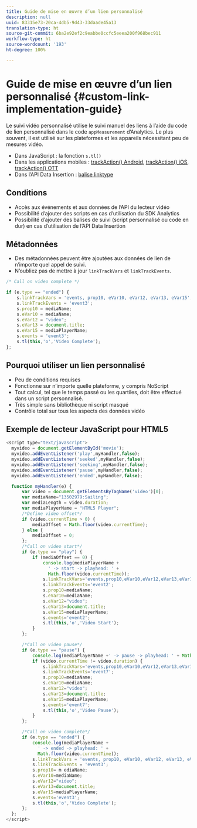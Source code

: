 ```yaml
---
title: Guide de mise en œuvre d’un lien personnalisé
description: null
uuid: 83315e73-20ca-4db5-9d43-33daade45a13
translation-type: ht
source-git-commit: 6ba2e92ef2c9eabbe0ccfc5eeea200f968bec911
workflow-type: ht
source-wordcount: '193'
ht-degree: 100%

---
```



# Guide de mise en œuvre d’un lien personnalisé {#custom-link-implementation-guide}

Le suivi vidéo personnalisé utilise le suivi manuel des liens à l’aide du code de lien personnalisé dans le code `appMeasurement` d’Analytics.
Le plus souvent, il est utilisé sur les plateformes et les appareils nécessitant peu de mesures vidéo.

* Dans JavaScript : la fonction `s.tl()`
* Dans les applications mobiles : [trackAction() Android](https://docs.adobe.com/content/help/fr-FR/mobile-services/android/analytics-android/actions.html), [trackAction() iOS](https://docs.adobe.com/content/help/fr-FR/mobile-services/ios/analytics-ios/actions.html), [trackAction() OTT](/help/sdk-implement/analytics-with-ott/track-app-actions.md)
* Dans l’API Data Insertion : [balise linktype](https://github.com/AdobeDocs/analytics-1.4-apis/blob/master/docs/data-insertion-api/reference/r_supported_tags.md)

## Conditions

* Accès aux événements et aux données de l’API du lecteur vidéo
* Possibilité d’ajouter des scripts en cas d’utilisation du SDK Analytics
* Possibilité d’ajouter des balises de suivi (script personnalisé ou code en dur) en cas d’utilisation de l’API Data Insertion

## Métadonnées

* Des métadonnées peuvent être ajoutées aux données de lien de n’importe quel appel de suivi.
* N’oubliez pas de mettre à jour `linkTrackVars` et `linkTrackEvents`.

```javascript
/* Call on video complete */

if (e.type == "ended") {  
    s.linkTrackVars = 'events, prop10, eVar10, eVar12, eVar13, eVar15';
    s.linkTrackEvents = 'event3';
    s.prop10 = mediaName;
    s.eVar10 = mediaName;
    s.eVar12 = "video";
    s.eVar13 = document.title;
    s.eVar15 = mediaPlayerName;
    s.events = 'event3';
    s.tl(this,'o','Video Complete');
};
```

## Pourquoi utiliser un lien personnalisé

* Peu de conditions requises
* Fonctionne sur n’importe quelle plateforme, y compris NoScript
* Tout calcul, tel que le temps passé ou les quartiles, doit être effectué dans un script personnalisé.
* Très simple sans bibliothèque ni script masqué
* Contrôle total sur tous les aspects des données vidéo

## Exemple de lecteur JavaScript pour HTML5

```javascript
<script type="text/javascript">
  myvideo = document.getElementById('movie');
  myvideo.addEventListener('play',myHandler,false);
  myvideo.addEventListener('seeked',myHandler,false);
  myvideo.addEventListener('seeking',myHandler,false);
  myvideo.addEventListener('pause',myHandler,false);
  myvideo.addEventListener('ended',myHandler,false);

  function myHandler(e) {
      var video = document.getElementsByTagName('video')[0];
      var mediaName="13502979:Sailing";
      var mediaLength = video.duration;
      var mediaPlayerName = "HTML5 Player";
      /*Define video offset*/
      if (video.currentTime > 0) {
          mediaOffset = Math.floor(video.currentTime);
      } else {
          mediaOffset = 0;
      };
      /*Call on video start*/
      if (e.type == "play") {
          if (mediaOffset == 0) {
              console.log(mediaPlayerName +
                ' -> start -> playhead: ' +  
                Math.floor(video.currentTime));
              s.linkTrackVars='events,prop10,eVar10,eVar12,eVar13,eVar15';
              s.linkTrackEvents='event2';
              s.prop10=mediaName;
              s.eVar10=mediaName;
              s.eVar12="video";
              s.eVar13=document.title;
              s.eVar15=mediaPlayerName;
              s.events='event2';
              s.tl(this,'o','Video Start');
          }
      };

      /*Call on video pause*/
      if (e.type == "pause") {
          console.log(mediaPlayerName +' -> pause -> playhead: ' + Math.floor(video.currentTime));
          if (video.currentTime != video.duration) {
              s.linkTrackVars='events,prop10,eVar10,eVar12,eVar13,eVar15';
              s.linkTrackEvents='event7';
              s.prop10=mediaName;
              s.eVar10=mediaName;
              s.eVar12="video";
              s.eVar13=document.title;
              s.eVar15=mediaPlayerName;
              s.events='event7';
              s.tl(this,'o','Video Pause');
          }
      };

      /*Call on video complete*/
      if (e.type == "ended") {
          console.log(mediaPlayerName +
            ' -> ended -> playhead: ' +
            Math.floor(video.currentTime));
          s.linkTrackVars = 'events, prop10, eVar10, eVar12, eVar13, eVar15';
          s.linkTrackEvents = 'event3';
          s.prop10= m ediaName;
          s.eVar10=mediaName;
          s.eVar12="video";
          s.eVar13=document.title;
          s.eVar15=mediaPlayerName;
          s.events='event3';
          s.tl(this,'o','Video Complete');
      };
  };
</script>
```
